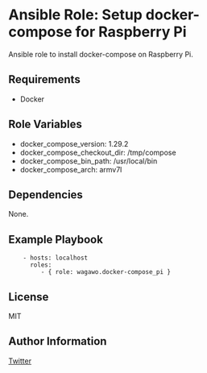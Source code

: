 Ansible Role: Setup docker-compose for Raspberry Pi
=========

Ansible role to install docker-compose on Raspberry Pi.

Requirements
------------

- Docker

Role Variables
--------------

- docker_compose_version: 1.29.2
- docker_compose_checkout_dir: /tmp/compose
- docker_compose_bin_path: /usr/local/bin
- docker_compose_arch: armv7l

Dependencies
------------

None.

Example Playbook
----------------

```
    - hosts: localhost
      roles:
         - { role: wagawo.docker-compose_pi }
```

License
-------

MIT

Author Information
------------------

[Twitter](https://twitter.com/wagawo)
